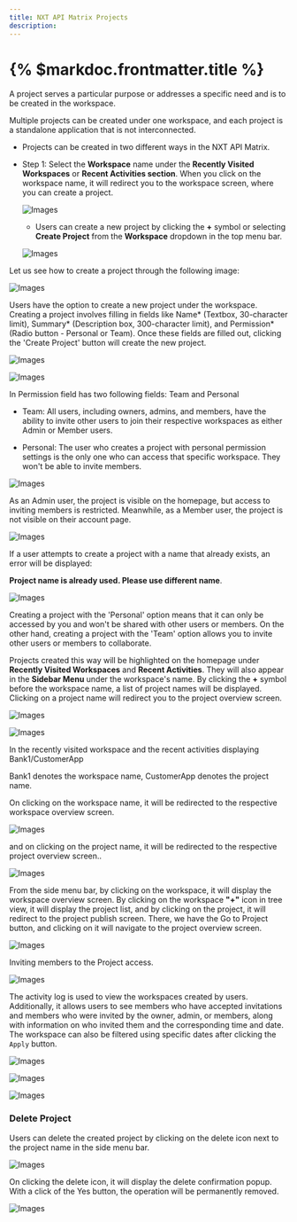 ```yaml
---
title: NXT API Matrix Projects
description: 
---
```


# {% $markdoc.frontmatter.title %}

A project serves a particular purpose or addresses a specific need and is to be created in the workspace.

Multiple projects can be created under one workspace, and each project is a standalone application that is not interconnected.

- Projects can be created in two different ways in the NXT API Matrix.

- Step 1: Select the **Workspace** name under the **Recently Visited Workspaces** or **Recent Activities section**. When you click on the workspace name, it will redirect you to the workspace screen, where you can create a project.  

  ![Images](/images/mark123.png)

   
  
  - Users can create a new project by clicking the **+** symbol or selecting **Create Project** from the **Workspace** dropdown in the top menu bar.

  ![Images](/images/createprjctdropdown.png)


Let us see how to create a project  through the following image:

  ![Images](/images/Createnewprojectpopup.png)

  

  Users have the option to create a new project under the workspace. Creating a project involves filling in fields like Name* (Textbox, 30-character limit), Summary* (Description box, 300-character limit), and Permission* (Radio button - Personal or Team). Once these fields are filled out, clicking the 'Create Project' button will create the new project.

  ![Images](/images/ProjectBank1.png)

  ![Images](/images/show3.png)

  In Permission field has two following fields: Team and Personal

- Team: All users, including owners, admins, and members, have the ability to invite other users to join their respective workspaces as either Admin or Member users.

- Personal: The user who creates a project with personal permission settings is the only one who can access that specific workspace. They won't be able to invite members.

 ![Images](/images/projectpersonal.png)

 As an Admin user, the project is visible on the homepage, but access to inviting members is restricted. Meanwhile, as a Member user, the project is not visible on their account page.

  ![Images](/images/projectpersonalinvite.png)
 

  If a user attempts to create a project with a name that already exists, an error will be displayed: 

**Project name is already used. Please use different name**.

![Images](/images/projectlimit.png)

  Creating a project with the 'Personal' option means that it can only be accessed by you and won't be shared with other users or members. On the other hand, creating a project with the 'Team' option allows you to invite other users or members to collaborate.

  

Projects created this way will be highlighted on the homepage under **Recently Visited Workspaces** and **Recent Activities**.  They will also appear in the **Sidebar Menu** under the workspace's name. By clicking the **+** symbol before the workspace name, a list of project names will be displayed. Clicking on a project name will redirect you to the project overview screen.

 
  ![Images](/images/show1.png)

   ![Images](/images/show2.png)

In the recently visited workspace and the recent activities displaying Bank1/CustomerApp

Bank1 denotes the workspace name, CustomerApp denotes the project name.

On clicking on the workspace name, it will be redirected to the respective workspace overview screen.



  ![Images](/images/show4.png)


 
 and on clicking on the project name, it will be redirected to the respective project overview screen..

   ![Images](/images/show5.png)

   From the side menu bar, by clicking on the workspace, it will display the workspace overview screen.
   By clicking on the workspace **"+"** icon in tree view, it will display the project list, and by clicking on the
   project, it will redirect to the project publish screen. There, we have the Go to Project button, and clicking on it will navigate to the project overview screen.

  ![Images](/images/gotoprojectscreen.png)

 Inviting members to the Project access.

![Images](/images/show51.png)

The activity log is used to view the workspaces created by users. Additionally, it allows users to see members who have accepted invitations and members who were invited by the owner, admin, or members, along with information on who invited them and the corresponding time and date. The workspace can also be filtered using specific dates after clicking the ``Apply`` button.

 ![Images](/images/actproject.png)

 ![Images](/images/activitylog.png)

 ![Images](/images/activitylogg.png)

### Delete Project
Users can delete the created project by clicking on the delete icon next to the project name in the side menu bar.

![Images](/images/workspacedeleteslide.png)

On clicking the delete icon, it will display the delete confirmation popup. With a click of the Yes button, the operation will be permanently removed.

![Images](/images/wpjsdeletepopup.png)








